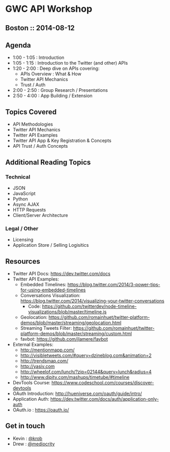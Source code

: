 # GWC API Workshop
## Boston :: 2014-08-12

## Agenda
* 1:00 - 1:05 : Introduction
* 1:05 - 1:15 : Introduction to the Twitter (and other) APIs
* 1:20 - 2:00 : Deep dive on APIs covering:
	* APIs Overview : What & How
	* Twitter API Mechanics
	* Trust / Auth
* 2:00 - 2:50 : Group Research / Presentations
* 2:50 - 4:00 : App Building / Extension

## Topics Covered
* API Methodologies
* Twitter API Mechanics
* Twitter API Examples
* Twitter API App & Key Registration & Concepts
* API Trust / Auth Concepts


## Additional Reading Topics

### Technical
* JSON
* JavaScript
* Python
* Async AJAX
* HTTP Requests
* Client/Server Architecture

### Legal / Other
* Licensing
* Application Store / Selling Logisitics

## Resources
* Twitter API Docs: <https://dev.twitter.com/docs>
* Twitter API Examples:
	* Embedded Timelines: <https://blog.twitter.com/2014/3-power-tips-for-using-embedded-timelines>
	* Conversations Visualization: <https://blog.twitter.com/2014/visualizing-your-twitter-conversations>
		* Code: <https://github.com/twitterdev/node-timeline-visualizations/blob/master/timeline.js>
	* Geolocation: <https://github.com/romainhuet/twitter-platform-demos/blob/master/streaming/geolocation.html>
	* Streaming Tweets Filter: <https://github.com/romainhuet/twitter-platform-demos/blob/master/streaming/custom.html>
	* favbot: <https://github.com/jlamere/favbot>
* External Examples: 
	* <http://mentionmapp.com/>
	* <http://visibletweets.com/#query=dzineblog.com&animation=2>
	* <http://trendsmap.com/>
	* <http://yasiv.com>
	* <http://wheelof.com/lunch/?zip=02144&query=lunch&radius=4>
	* <http://www.dipity.com/mashups/timetube/#timeline>
* DevTools Course: <https://www.codeschool.com/courses/discover-devtools>
* OAuth Introduction: <http://hueniverse.com/oauth/guide/intro/>
* Application Auth: <https://dev.twitter.com/docs/auth/application-only-auth>
* OAuth.io : <https://oauth.io/>

## Get in touch
* Kevin : [@krob](http://twitter.com/krob)
* Drew : [@mediocrity](http://twitter.com/mediocrity)

